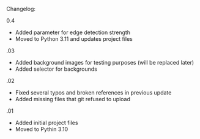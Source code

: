 Changelog:


0.4
- Added parameter for edge detection strength
- Moved to Python 3.11 and updates project files

.03
- Added background images for testing purposes (will be replaced later)
- Added selector for backgrounds

.02
- Fixed several typos and broken references in previous update
- Added missing files that git refused to upload

.01
- Added initial project files
- Moved to Pythin 3.10
